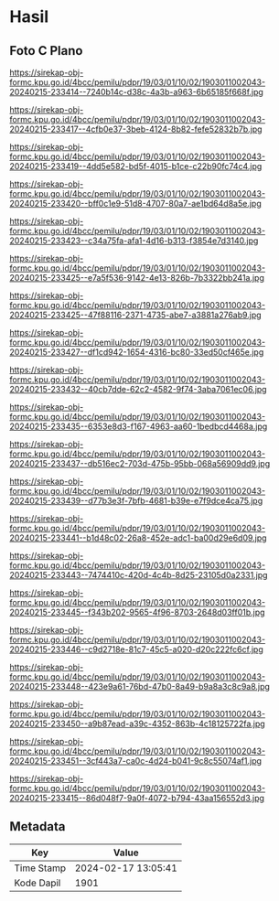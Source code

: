 # Hasil

## Foto C Plano

https://sirekap-obj-formc.kpu.go.id/4bcc/pemilu/pdpr/19/03/01/10/02/1903011002043-20240215-233414--7240b14c-d38c-4a3b-a963-6b65185f668f.jpg

https://sirekap-obj-formc.kpu.go.id/4bcc/pemilu/pdpr/19/03/01/10/02/1903011002043-20240215-233417--4cfb0e37-3beb-4124-8b82-fefe52832b7b.jpg

https://sirekap-obj-formc.kpu.go.id/4bcc/pemilu/pdpr/19/03/01/10/02/1903011002043-20240215-233419--4dd5e582-bd5f-4015-b1ce-c22b90fc74c4.jpg

https://sirekap-obj-formc.kpu.go.id/4bcc/pemilu/pdpr/19/03/01/10/02/1903011002043-20240215-233420--bff0c1e9-51d8-4707-80a7-ae1bd64d8a5e.jpg

https://sirekap-obj-formc.kpu.go.id/4bcc/pemilu/pdpr/19/03/01/10/02/1903011002043-20240215-233423--c34a75fa-afa1-4d16-b313-f3854e7d3140.jpg

https://sirekap-obj-formc.kpu.go.id/4bcc/pemilu/pdpr/19/03/01/10/02/1903011002043-20240215-233425--e7a5f536-9142-4e13-826b-7b3322bb241a.jpg

https://sirekap-obj-formc.kpu.go.id/4bcc/pemilu/pdpr/19/03/01/10/02/1903011002043-20240215-233425--47f88116-2371-4735-abe7-a3881a276ab9.jpg

https://sirekap-obj-formc.kpu.go.id/4bcc/pemilu/pdpr/19/03/01/10/02/1903011002043-20240215-233427--df1cd942-1654-4316-bc80-33ed50cf465e.jpg

https://sirekap-obj-formc.kpu.go.id/4bcc/pemilu/pdpr/19/03/01/10/02/1903011002043-20240215-233432--40cb7dde-62c2-4582-9f74-3aba7061ec06.jpg

https://sirekap-obj-formc.kpu.go.id/4bcc/pemilu/pdpr/19/03/01/10/02/1903011002043-20240215-233435--6353e8d3-f167-4963-aa60-1bedbcd4468a.jpg

https://sirekap-obj-formc.kpu.go.id/4bcc/pemilu/pdpr/19/03/01/10/02/1903011002043-20240215-233437--db516ec2-703d-475b-95bb-068a56909dd9.jpg

https://sirekap-obj-formc.kpu.go.id/4bcc/pemilu/pdpr/19/03/01/10/02/1903011002043-20240215-233439--d77b3e3f-7bfb-4681-b39e-e7f9dce4ca75.jpg

https://sirekap-obj-formc.kpu.go.id/4bcc/pemilu/pdpr/19/03/01/10/02/1903011002043-20240215-233441--b1d48c02-26a8-452e-adc1-ba00d29e6d09.jpg

https://sirekap-obj-formc.kpu.go.id/4bcc/pemilu/pdpr/19/03/01/10/02/1903011002043-20240215-233443--7474410c-420d-4c4b-8d25-23105d0a2331.jpg

https://sirekap-obj-formc.kpu.go.id/4bcc/pemilu/pdpr/19/03/01/10/02/1903011002043-20240215-233445--f343b202-9565-4f96-8703-2648d03ff01b.jpg

https://sirekap-obj-formc.kpu.go.id/4bcc/pemilu/pdpr/19/03/01/10/02/1903011002043-20240215-233446--c9d2718e-81c7-45c5-a020-d20c222fc6cf.jpg

https://sirekap-obj-formc.kpu.go.id/4bcc/pemilu/pdpr/19/03/01/10/02/1903011002043-20240215-233448--423e9a61-76bd-47b0-8a49-b9a8a3c8c9a8.jpg

https://sirekap-obj-formc.kpu.go.id/4bcc/pemilu/pdpr/19/03/01/10/02/1903011002043-20240215-233450--a9b87ead-a39c-4352-863b-4c18125722fa.jpg

https://sirekap-obj-formc.kpu.go.id/4bcc/pemilu/pdpr/19/03/01/10/02/1903011002043-20240215-233451--3cf443a7-ca0c-4d24-b041-9c8c55074af1.jpg

https://sirekap-obj-formc.kpu.go.id/4bcc/pemilu/pdpr/19/03/01/10/02/1903011002043-20240215-233415--86d048f7-9a0f-4072-b794-43aa156552d3.jpg


## Metadata

| Key        | Value               |
| ---------- | ------------------- |
| Time Stamp | 2024-02-17 13:05:41 |
| Kode Dapil | 1901                |



